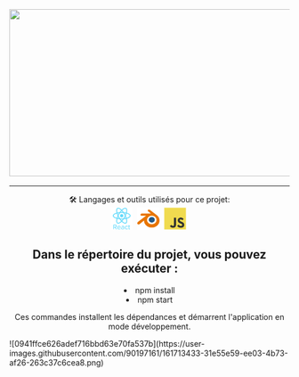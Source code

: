 



<div align="center">
  <img src="https://media.giphy.com/media/iIqmM5tTjmpOB9mpbn/giphy.gif" width="600" height="300"/>
</div>

<hr/>
<div align="center">
🛠️ Langages et outils utilisés pour ce projet:
<div>
   <img src="https://github.com/devicons/devicon/blob/master/icons/react/react-original-wordmark.svg" title="React" alt="React" width="40" height="40"/>&nbsp;
  <img src="https://github.com/devicons/devicon/blob/master/icons/blender/blender-original.svg" title="Blender" alt="Blender" width="40" height="40"/>&nbsp;
  <img src="https://github.com/devicons/devicon/blob/master/icons/javascript/javascript-original.svg" title="JavaScript" alt="JavaScript" width="40" height="40"/>&nbsp;
</div>
  
  <h2> Dans le répertoire du projet, vous pouvez exécuter : </h2>
  <li>npm install</li>
  <li>npm start</li>
  <p>Ces commandes installent les dépendances et démarrent l'application en mode développement.</p>
</div>
![0941ffce626adef716bbd63e70fa537b](https://user-images.githubusercontent.com/90197161/161713433-31e55e59-ee03-4b73-af26-263c37c6cea8.png)
